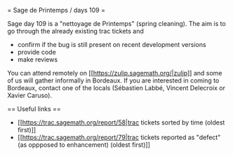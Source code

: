 = Sage de Printemps / days 109 =

Sage day 109 is a "nettoyage de Printemps" (spring cleaning). The aim is to go through the already existing trac tickets and

 * confirm if the bug is still present on recent development versions
 * provide code
 * make reviews

You can attend remotely on [[https://zulip.sagemath.org/|zulip]] and some of us will gather informally in Bordeaux. If you are interested in coming to Bordeaux, contact one of the locals (Sébastien Labbé, Vincent Delecroix or Xavier Caruso).

== Useful links ==

 * [[https://trac.sagemath.org/report/58|trac tickets sorted by time (oldest first)]]
 * [[https://trac.sagemath.org/report/79|trac tickets reported as "defect" (as oppposed to enhancement) (oldest first)]]
